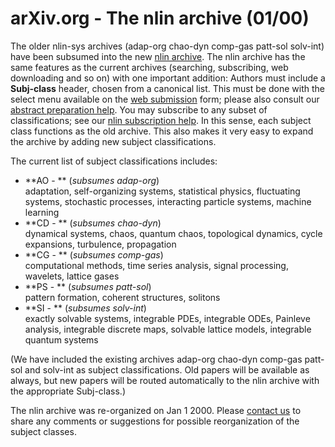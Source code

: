 # arXiv.org - The nlin archive (01/00)

The older nlin-sys archives (adap-org chao-dyn comp-gas patt-sol solv-int) have been subsumed into the new [nlin archive](/archive/nlin). The nlin archive has the same features as the current archives (searching, subscribing, web downloading and so on) with one important addition: Authors must include a **Subj-class** header, chosen from a canonical list. This must be done with the select menu available on the [web submission](/help/submit) form; please also consult our [abstract preparation help](/help/prep). You may subscribe to any subset of classifications; see our [nlin subscription help](help/subscribe). In this sense, each subject class functions as the old archive. This also makes it very easy to expand the archive by adding new subject classifications. 

The current list of subject classifications includes:

* **AO - ** (_subsumes adap-org_)  
adaptation, self-organizing systems, statistical physics, fluctuating systems, stochastic processes, interacting particle systems, machine learning 
* **CD - ** (_subsumes chao-dyn_)  
dynamical systems, chaos, quantum chaos, topological dynamics, cycle expansions, turbulence, propagation 
* **CG - ** (_subsumes comp-gas_)  
computational methods, time series analysis, signal processing, wavelets, lattice gases 
* **PS - ** (_subsumes patt-sol_)  
pattern formation, coherent structures, solitons 
* **SI - ** (_subsumes solv-int_)  
exactly solvable systems, integrable PDEs, integrable ODEs, Painleve analysis, integrable discrete maps, solvable lattice models, integrable quantum systems 

(We have included the existing archives adap-org chao-dyn comp-gas patt-sol and solv-int as subject classifications. Old papers will be available as always, but new papers will be routed automatically to the nlin archive with the appropriate Subj-class.)

The nlin archive was re-organized on Jan 1 2000. Please [contact us](/help/contact) to share any comments or suggestions for possible reorganization of the subject classes. 
